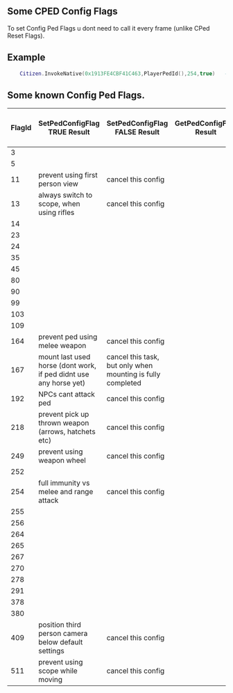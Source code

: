 ## Some CPED Config Flags

To set Config Ped Flags u dont need to call it every frame (unlike CPed Reset Flags).

## Example

```lua
	Citizen.InvokeNative(0x1913FE4CBF41C463,PlayerPedId(),254,true)   -- SetPedConfigFlag, flag 254 gives full immunity vs melee and range attack	
```

<h2>Some known Config Ped Flags.</h2>

FlagId | SetPedConfigFlag TRUE Result | SetPedConfigFlag FALSE Result | GetPedConfigFlag Result | Set to TRUE by default
----------- | ----------------- | --------------------- | --------------------- | ---------------------
3 |  |  |  | **yes**
5 |  |  |  | **yes**
11 | prevent using first person view | cancel this config |  | no
13 | always switch to scope, when using rifles | cancel this config |  | no
14 |  |  |  | **yes**
23 |  |  |  | **yes**
24 |  |  |  | **yes**
35 |  |  |  | **yes**
45 |  |  |  | **yes**
80 |  |  |  | **yes**
90 |  |  |  | **yes**
99 |  |  |  | **yes**
103 |  |  |  | **yes**
109 |  |  |  | **yes**
164 | prevent ped using melee weapon | cancel this config |  | no
167 | mount last used horse (dont work, if ped didnt use any horse yet) | cancel this task, but only when mounting is fully completed |  | no
192 | NPCs cant attack ped | cancel this config |  | no
218 | prevent pick up thrown weapon (arrows, hatchets etc) | cancel this config |  | no
249 | prevent using weapon wheel | cancel this config |  | no
252 |  |  |  | **yes**
254 | full immunity vs melee and range attack | cancel this config |  | no
255 |  |  |  | **yes**
256 |  |  |  | **yes**
264 |  |  |  | **yes**
265 |  |  |  | **yes**
267 |  |  |  | **yes**
270 |  |  |  | **yes**
278 |  |  |  | **yes**
291 |  |  |  | **yes**
378 |  |  |  | **yes**
380 |  |  |  | **yes**
409 | position third person camera below default settings | cancel this config |  | no
511 | prevent using scope while moving | cancel this config |  | no

